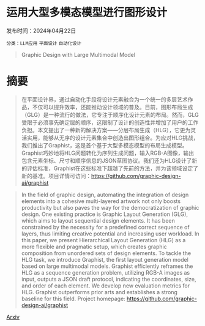 # 运用大型多模态模型进行图形设计

发布时间：2024年04月22日

`分类：LLM应用` `平面设计` `自动化设计`

> Graphic Design with Large Multimodal Model

# 摘要

> 在平面设计界，通过自动化手段将设计元素融合为一个统一的多层艺术作品，不仅可以提升效率，还能推动设计领域的普及。目前，图形布局生成（GLG）是一种流行的做法，它专注于顺序化设计元素的布局。然而，GLG受限于必须事先确定层的顺序，这限制了设计的创造性并增加了用户的工作负担。本文提出了一种新的解决方案——分层布局生成（HLG），它更为灵活实用，能够从无序的设计元素集合中创造出图形组合。为应对HLG挑战，我们推出了Graphist，这是首个基于大型多模态模型的布局生成模型。Graphist巧妙地将HLG问题转化为序列生成问题，输入RGB-A图像，输出包含元素坐标、尺寸和顺序信息的JSON草图协议。我们还为HLG设计了新的评估标准，Graphist在这些标准下超越了先前的方法，并为该领域设定了新的基准。项目详情可访问：https://github.com/graphic-design-ai/graphist

> In the field of graphic design, automating the integration of design elements into a cohesive multi-layered artwork not only boosts productivity but also paves the way for the democratization of graphic design. One existing practice is Graphic Layout Generation (GLG), which aims to layout sequential design elements. It has been constrained by the necessity for a predefined correct sequence of layers, thus limiting creative potential and increasing user workload. In this paper, we present Hierarchical Layout Generation (HLG) as a more flexible and pragmatic setup, which creates graphic composition from unordered sets of design elements. To tackle the HLG task, we introduce Graphist, the first layout generation model based on large multimodal models. Graphist efficiently reframes the HLG as a sequence generation problem, utilizing RGB-A images as input, outputs a JSON draft protocol, indicating the coordinates, size, and order of each element. We develop new evaluation metrics for HLG. Graphist outperforms prior arts and establishes a strong baseline for this field. Project homepage: https://github.com/graphic-design-ai/graphist

[Arxiv](https://arxiv.org/abs/2404.14368)